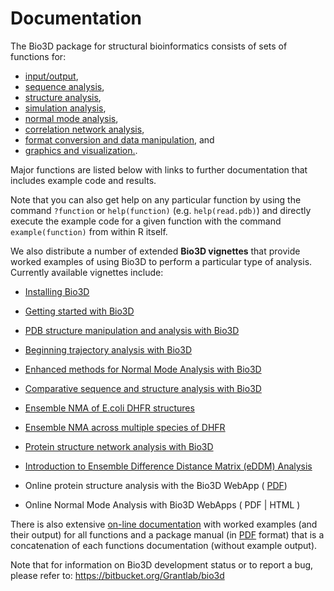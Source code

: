 # Documentation

The Bio3D package for structural bioinformatics consists of sets of functions for:

- <a href="#Input/Output:">input/output</a>,
- <a href="#Sequence Analysis:">sequence analysis</a>, 
- <a href="#Structure Analysis:">structure analysis</a>,
- <a href="#Trajectory Analysis:">simulation analysis</a>,
- <a href="#Normal Mode Analysis:">normal mode analysis</a>, 
- <a href="#Correlation Network Analysis:"> correlation network analysis</a>,
- <a href="#Utilities:">format conversion and data manipulation</a>, and 
- <a href="#Graphics:">graphics and visualization.</a>. 
 
Major functions are listed below with links to further documentation that includes example code and results. 

Note that you can also get help on any particular function by using the command `?function` or `help(function)` (e.g. `help(read.pdb)`) and directly execute the example code for a given function with the command `example(function)` from within R itself. 

We also distribute a number of extended **Bio3D vignettes** that provide worked examples of using Bio3D to perform a particular type of analysis. Currently available vignettes include:

- [Installing Bio3D](http://thegrantlab.org/bio3d/articles/online/install_vignette/Bio3D_install.html)

- [Getting started with Bio3D](http://thegrantlab.org/bio3d/articles/online/intro_vignette/Bio3D_introduction.html)

- [PDB structure manipulation and analysis with Bio3D](http://thegrantlab.org/bio3d/articles/online/pdb_vignette/Bio3D_pdb.html)

- [Beginning trajectory analysis with Bio3D](http://thegrantlab.org/bio3d/articles/online/traj_vignette/Bio3D_md.html)

- [Enhanced methods for Normal Mode Analysis with Bio3D](http://thegrantlab.org/bio3d/articles/online/nma_vignette/Bio3D_nma.html)

- [Comparative sequence and structure analysis with Bio3D](http://thegrantlab.org/bio3d/articles/online/pca_vignette/Bio3D_pca.html)

- [Ensemble NMA of E.coli DHFR structures](http://thegrantlab.org/bio3d/articles/online/enma_vignettes/Bio3D_nma-dhfr-partI.html)

- [Ensemble NMA across multiple species of DHFR](http://thegrantlab.org/bio3d/articles/online/enma_vignettes/Bio3D_nma-dhfr-partII.html)

- [Protein structure network analysis with Bio3D](http://thegrantlab.org/bio3d/articles/online/cna_vignette/cna_vignette.spin.html)

- [Introduction to Ensemble Difference Distance Matrix (eDDM) Analysis](http://thegrantlab.org/bio3d/articles/online/eddm_vignette/Bio3D_eddm.spin.html)

- Online protein structure analysis with the Bio3D WebApp ( [PDF](http://thegrantlab.org/bio3d_v2/download/webapp-tutorials?download=22:bio3d-webapp-pca))

- Online Normal Mode Analysis with Bio3D WebApps ( PDF | HTML )

There is also extensive [on-line documentation](http://thegrantlab.org/bio3d/reference/) with worked examples (and their output) for all functions and a package manual (in [PDF](https://CRAN.R-project.org/package=bio3d/bio3d.pdf) format) that is a concatenation of each functions documentation (without example output). 

Note that for information on Bio3D development status or to report a bug, please refer to: https://bitbucket.org/Grantlab/bio3d 
